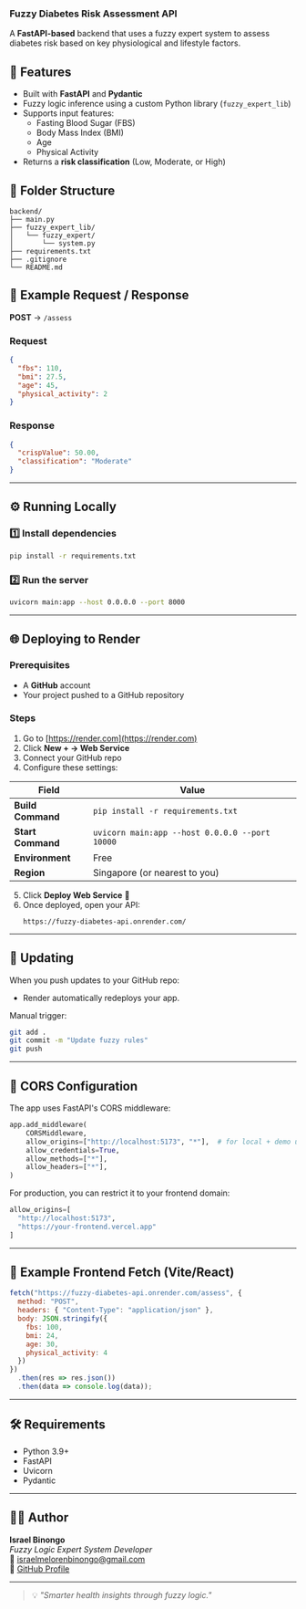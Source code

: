 
### Fuzzy Diabetes Risk Assessment API

A **FastAPI-based** backend that uses a fuzzy expert system to assess diabetes risk based on key physiological and lifestyle factors.

## 🚀 Features

- Built with **FastAPI** and **Pydantic**
- Fuzzy logic inference using a custom Python library (`fuzzy_expert_lib`)
- Supports input features:
  - Fasting Blood Sugar (FBS)
  - Body Mass Index (BMI)
  - Age
  - Physical Activity
- Returns a **risk classification** (Low, Moderate, or High)

## 🧩 Folder Structure
```
backend/
├── main.py
├── fuzzy_expert_lib/
│   └── fuzzy_expert/
│       └── system.py
├── requirements.txt
├── .gitignore
└── README.md
```

## 🧠 Example Request / Response

**POST** → `/assess`

### Request
```json
{
  "fbs": 110,
  "bmi": 27.5,
  "age": 45,
  "physical_activity": 2
}
```

### Response
```json
{
  "crispValue": 50.00,
  "classification": "Moderate"
}
```

---

## ⚙️ Running Locally

### 1️⃣ Install dependencies
```bash
pip install -r requirements.txt
```

### 2️⃣ Run the server
```bash
uvicorn main:app --host 0.0.0.0 --port 8000
```

---

## 🌐 Deploying to Render

### Prerequisites
- A **GitHub** account
- Your project pushed to a GitHub repository

### Steps
1. Go to [https://render.com](https://render.com)
2. Click **New + → Web Service**
3. Connect your GitHub repo
4. Configure these settings:

| Field             | Value                                          |
| ----------------- | ---------------------------------------------- |
| **Build Command** | `pip install -r requirements.txt`              |
| **Start Command** | `uvicorn main:app --host 0.0.0.0 --port 10000` |
| **Environment**   | Free                                           |
| **Region**        | Singapore (or nearest to you)                  |

5. Click **Deploy Web Service** 🚀
6. Once deployed, open your API:
   ```
   https://fuzzy-diabetes-api.onrender.com/
   ```

---

## 🔄 Updating

When you push updates to your GitHub repo:
- Render automatically redeploys your app.

Manual trigger:
```bash
git add .
git commit -m "Update fuzzy rules"
git push
```

---

## 🧠 CORS Configuration

The app uses FastAPI's CORS middleware:

```python
app.add_middleware(
    CORSMiddleware,
    allow_origins=["http://localhost:5173", "*"],  # for local + demo use
    allow_credentials=True,
    allow_methods=["*"],
    allow_headers=["*"],
)
```

For production, you can restrict it to your frontend domain:

```python
allow_origins=[
  "http://localhost:5173",
  "https://your-frontend.vercel.app"
]
```

---

## 🧩 Example Frontend Fetch (Vite/React)

```js
fetch("https://fuzzy-diabetes-api.onrender.com/assess", {
  method: "POST",
  headers: { "Content-Type": "application/json" },
  body: JSON.stringify({
    fbs: 100,
    bmi: 24,
    age: 30,
    physical_activity: 4
  })
})
  .then(res => res.json())
  .then(data => console.log(data));
```

---

## 🛠 Requirements

- Python 3.9+
- FastAPI
- Uvicorn
- Pydantic

---

## 🧑‍💻 Author

**Israel Binongo**  
*Fuzzy Logic Expert System Developer*  
📧 [israelmelorenbinongo@gmail.com](mailto:israelmelorenbinongo@gmail.com)  
🔗 [GitHub Profile](https://github.com/BinongoIsrael)

---

> 💡 *"Smarter health insights through fuzzy logic."*